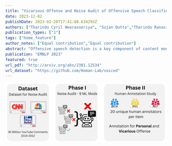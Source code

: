 ```yaml
---
title: "Vicarious Offense and Noise Audit of Offensive Speech Classifiers: Unifying Human and Machine Disagreement on What is Offensive"
date: 2023-12-02
publishDate: 2023-02-28T17:41:08.634293Z
authors: ["Tharindu Cyril Weerasooriya", "Sujan Dutta","Tharindu Ranasinghe", "Marcos Zampieri","Christopher M. Homan","Ashiqur R. KhudaBukhsh"]
publication_types: ["1"]
tags: ["home_feature"]
author_notes: ["Equal contribution","Equal contribution"]
abstract: "Offensive speech detection is a key component of content moderation. However, what is offensive can be highly subjective. This paper investigates how machine and human moderators disagree on what is offensive when it comes to real-world social web political discourse. We show that (1) there is extensive disagreement among the moderators (humans and machines); and (2) human and large-language-model classifiers are unable to predict how other human raters will respond, based on their political leanings. For (1), we conduct a ***noise audit*** at an unprecedented scale that combines both machine and human responses. For (2), we introduce a first-of-its-kind dataset of ***vicarious offense***. Our noise audit reveals that moderation outcomes vary wildly across different machine moderators. Our experiments with human moderators suggest that political leanings combined with sensitive issues affect both first-person and vicarious offense."
publication: "EMNLP 2023"
featured: true
url_pdf: "http://arxiv.org/abs/2301.12534"
url_dataset: "https://github.com/Homan-Lab/voiced"
---
```


![Workflow Diagram for VOICED](workflow.png "Workflow Diagram for VOICED")
